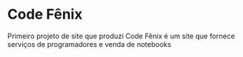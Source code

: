 # Code Fênix
Primeiro projeto de site que produzi
Code Fênix é um site que fornece serviços de programadores e venda de notebooks
